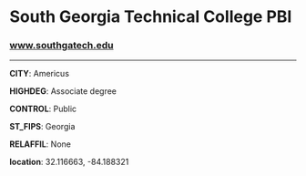 # South Georgia Technical College PBI
### www.southgatech.edu
---
**CITY**: Americus

**HIGHDEG**: Associate degree

**CONTROL**: Public

**ST_FIPS**: Georgia

**RELAFFIL**: None

**location**: 32.116663, -84.188321
